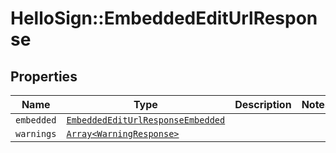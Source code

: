 # HelloSign::EmbeddedEditUrlResponse



## Properties

| Name | Type | Description | Notes |
| ---- | ---- | ----------- | ----- |
| `embedded` | [```EmbeddedEditUrlResponseEmbedded```](EmbeddedEditUrlResponseEmbedded.md) |    |  |
| `warnings` | [```Array<WarningResponse>```](WarningResponse.md) |    |  |

